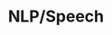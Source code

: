 ---
# Page settings
layout: homepage
keywords:

# Hero section
title: NLP/Speech
description:

# Grid navigation

---